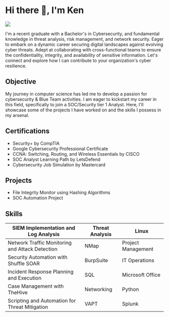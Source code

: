 # Hi there 👋, I'm Ken
<a href="https://linkedin.com/in/ken-mathews"><img src="https://img.shields.io/badge/-LinkedIn-0072b1?&style=for-the-badge&logo=linkedin&logoColor=white" /></a>

I'm a recent graduate with a Bachelor's in Cybersecurity, and fundamental knowledge in threat analysis, risk management, and network security. Eager to embark on a dynamic career securing digital landscapes against evolving cyber threats. Adept at collaborating with cross-functional teams to ensure the confidentiality, integrity, and availability of sensitive information. Let's connect and explore how I can contribute to your organization's cyber resilience.


## Objective

My journey in computer science has led me to develop a passion for cybersecurity & Blue Team activities. I am eager to kickstart my career in this field, specifically to join a SOC/Security tier 1 Analyst.
Here, I'll showcase some of the projects I have worked on and the skills I possess in my arsenal.


## Certifications

- Security+ by CompTIA
- Google Cybersecurity Professional Certificate
- CCNA: Switching, Routing, and Wireless Essentials by CISCO
- SOC Analyst Learning Path by LetsDefend
- Cybersecurity Job Simulation by Mastercard


## Projects

- File Integrity Monitor using Hashing Algorithms
- SOC Automation Project


## Skills

| SIEM Implementation and Log Analysis          | Threat Analysis      | Linux                |
|-----------------------------------------------|----------------------|----------------------|
| Network Traffic Monitoring and Attack Detection | NMap                | Project Management   |
| Security Automation with Shuffle SOAR         | BurpSuite            | IT Operations        |
| Incident Response Planning and Execution      | SQL                  | Microsoft Office     |
| Case Management with TheHive                  | Networking           | Python               |
| Scripting and Automation for Threat Mitigation | VAPT                | Splunk               |


## 
